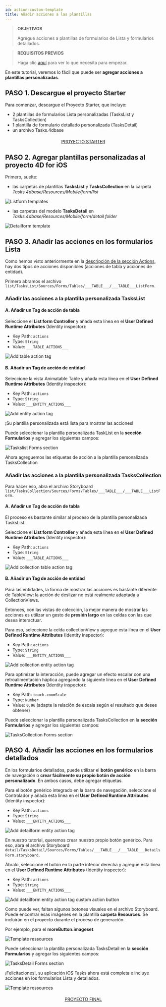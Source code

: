 ```yaml
---
id: action-custom-template
title: Añadir acciones a las plantillas
---
```


> **OBJETIVOS**
> 
> Agregue acciones a plantillas de formularios de Lista y formularios detallados.

> **REQUISITOS PREVIOS**
> 
> Haga clic [aquí](prerequisites.html) para ver lo que necesita para empezar.

En este tutorial, veremos lo fácil que puede ser **agregar acciones a plantillas personalizadas**.

## PASO 1. Descargue el proyecto Starter

Para comenzar, descargue el Proyecto Starter, que incluye:

* 2 plantillas de formularios Lista personalizadas (TasksList y TasksCollection)
* 1 plantilla de formulario detallado personalizada (TasksDetail)
* un archivo Tasks.4dbase

<div markdown="1" style="text-align: center; margin-top: 20px; margin-bottom: 20px">

<a class="button"
href="https://github.com/4d-go-mobile/tutorial-AddingActionToTemplates/archive/1dc5aecfbea62a9999d571cb1a956f1ef6983111.zip">PROYECTO STARTER</a>
</div>

## PASO 2. Agregar plantillas personalizadas al proyecto 4D for iOS

Primero, suelte:

* las carpetas de plantillas **TasksList** y **TasksCollection** en la carpeta *Tasks.4dbase/Resources/Mobile/form/list*

![Listform templates](assets/en/actions/Listform-templates.png)

* las carpetas del modelo **TasksDetail** en *Tasks.4dbase/Resources/Mobile/form/detail folder*

![Detailform template](assets/en/actions/Detailform-template.png)

## PASO 3. Añadir las acciones en los formularios Lista

Como hemos visto anteriormente en la [ descripción de la sección Actions](actions.html), hay dos tipos de acciones disponibles (acciones de tabla y acciones de entidad).

Primero abramos el archivo `list/TasksList/Sources/Forms/Tables/___TABLE___/___TABLE___ListForm.`</code>

### Añadir las acciones a la plantilla personalizada TasksList

#### A. Añadir un Tag de acción de tabla

Seleccione el **List form Controller** y añada esta línea en el **User Defined Runtime Attributes** (Identity inspector):

* Key Path: `actions`
* Type: `String`
* Value: `___TABLE_ACTIONS___`

![Add table action tag](assets/en/actions/Add-table-tag-taskslist.png)


#### B. Añadir un Tag de acción de entidad

Seleccione la vista Animatable Table y añada esta línea en el **User Defined Runtime Attributes** (Identity inspector):

* Key Path: `actions`
* Type: `String`
* Value: `___ENTITY_ACTIONS___`

![Add entity action tag](assets/en/actions/Add-entity-tag-taskslist.png)

¡Su plantilla personalizada está lista para mostrar las acciones!

Puede seleccionar la plantilla personalizada TaskList en la **sección Formularios** y agregar los siguientes campos:

![Taskslist Forms section](assets/en/actions/listform-taskslist-forms-section.png)

Ahora agreguemos las etiquetas de acción a la plantilla personalizada TasksCollection

### Añadir las acciones a la plantilla personalizada TasksCollection

Para hacer eso, abra el archivo Storyboard `list/TasksCollection/Sources/Forms/Tables/___TABLE___/___TABLE___ListForm.`

#### A. Añadir un Tag de acción de tabla

El proceso es bastante similar al proceso de la plantilla personalizada TasksList.

Seleccione el **List form Controller** y añada esta línea en el **User Defined Runtime Attributes** (Identity inspector):

* Key Path: `actions`
* Type: `String`
* Value: `___TABLE_ACTIONS___`

![Add collection table action tag](assets/en/actions/Add-collection-table-tag-taskslist.png)

#### B. Añadir un Tag de acción de entidad

Para las entidades, la forma de mostrar las acciones es bastante diferente de TableView: la acción de deslizar no está realmente adaptada a CollectionViews.

Entonces, con las vistas de colección, la mejor manera de mostrar las acciones es utilizar un gesto de **presión largo** en las celdas con las que desea interactuar.

Para eso, seleccione la celda collectionView y agregue esta línea en el **User Defined Runtime Attributes** (Identity inspector):

* Key Path: `actions`
* Type: `String`
* Value: `___ENTITY_ACTIONS___`

![Add collection entity action tag](assets/en/actions/Add-collection-entity-tag-taskslist.png)

Para optimizar la interacción, puede agregar un efecto escalar con una retroalimentación háptica agregando la siguiente línea en el **User Defined Runtime Attributes** (Identity inspector):

* Key Path: `touch.zoomScale`
* Type: `Number`
* Value: `0,96` (adapte la relación de escala según el resultado que desee obtener)

Puede seleccionar la plantilla personalizada TasksCollection en la **sección Formularios** y agregar los siguientes campos:

![TasksCollection Forms section](assets/en/actions/listform-taskscollection-forms-section.png)


## PASO 4. Añadir las acciones en los formularios detallados

En los formularios detallados, puede utilizar el **botón genérico** en la barra de navegación o **crear fácilmente su propio botón de acción personalizado**. En ambos casos, debe agregar etiquetas.

Para el botón genérico integrado en la barra de navegación, seleccione el Controlador y añada esta línea en el **User Defined Runtime Attributes** (Identity inspector):

* Key Path: `actions`
* Type: `String`
* Value: `___ENTITY_ACTIONS___`

![Add detailform entity action tag](assets/en/actions/Detail-form-action-navigationBar.png)

En nuestro tutorial, queremos crear nuestro propio botón genérico. Para eso, abra el archivo Storyboard `detail/TasksDetail/Sources/Forms/Tables/___TABLE___/___TABLE___DetailsForm.storyboard`.

Ábralo, seleccione el botón en la parte inferior derecha y agregue esta línea en el **User Defined Runtime Attributes** (Identity inspector):

* Key Path: `actions`
* Type: `String`
* Value: `___ENTITY_ACTIONS___`

![Add detailform entity action tag custom action button](assets/en/actions/Detail-form-action-custom-action-Button.png)

Como puede ver, faltan algunos botones visuales en el archivo Storyboard. Puede encontrar esas imágenes en la plantilla **carpeta Resources**. Se incluirán en el proyecto durante el proceso de generación.

Por ejemplo, para el **moreButton.imageset**:

![Template ressources](assets/en/actions/Template-Ressources.png)

Puede seleccionar la plantilla personalizada TasksDetail en la **sección Formularios** y agregar los siguientes campos:

![TasksDetail Forms section](assets/en/actions/detailform-forms-section.png)

¡Felicitaciones!, su aplicación iOS Tasks ahora está completa e incluye acciones en los formularios Lista y detallados.

![Template ressources](assets/en/actions/ListForm-entity-action-tableview.png)

<div markdown="1" style="text-align: center; margin-top: 20px; margin-bottom: 20px">

<a class="button"
href="https://github.com/4d-go-mobile/tutorial-AddingActionToTemplates/releases/latest/download/tutorial-AddingActionToTemplates.zip">PROYECTO FINAL</a>
</div>

